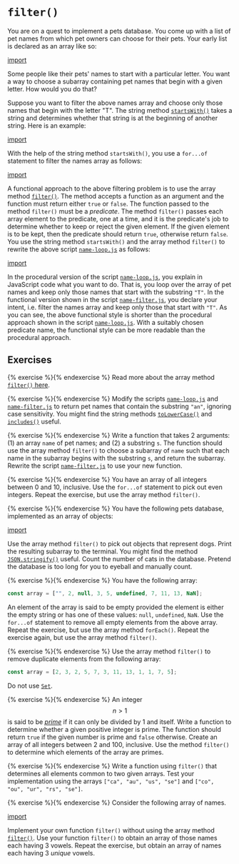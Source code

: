 # `filter()`

You are on a quest to implement a pets database. You come up with a list of pet
names from which pet owners can choose for their pets. Your early list is
declared as an array like so:

[import](code/pet-array.js)

Some people like their pets' names to start with a particular letter. You want a
way to choose a subarray containing pet names that begin with a given letter.
How would you do that?

Suppose you want to filter the above names array and choose only those names
that begin with the letter "T". The string method
[`startsWith()`](https://developer.mozilla.org/en-US/docs/Web/JavaScript/Reference/Global_Objects/String/startsWith)
takes a string and determines whether that string is at the beginning of another
string. Here is an example:

[import](code/startsWith.js)

With the help of the string method `startsWith()`, you use a `for...of`
statement to filter the names array as follows:

[import](code/name-loop.js)

A functional approach to the above filtering problem is to use the array method
[`filter()`](https://developer.mozilla.org/en-US/docs/Web/JavaScript/Reference/Global_Objects/Array/filter).
The method accepts a function as an argument and the function must return either
`true` or `false`. The function passed to the method `filter()` must be a
_predicate_. The method `filter()` passes each array element to the predicate,
one at a time, and it is the predicate's job to determine whether to keep or
reject the given element. If the given element is to be kept, then the predicate
should return `true`, otherwise return `false`. You use the string method
`startsWith()` and the array method `filter()` to rewrite the above script
[`name-loop.js`](code/name-loop.js) as follows:

[import](code/name-filter.js)

In the procedural version of the script [`name-loop.js`](code/name-loop.js), you
explain in JavaScript code what you want to do. That is, you loop over the array
of pet names and keep only those names that start with the substring `"T"`. In
the functional version shown in the script
[`name-filter.js`](code/name-filter.js), you declare your intent, i.e. filter
the names array and keep only those that start with `"T"`. As you can see, the
above functional style is shorter than the procedural approach shown in the
script [`name-loop.js`](code/name-loop.js). With a suitably chosen predicate
name, the functional style can be more readable than the procedural approach.

<!-- ====================================================================== -->

## Exercises

<!-- prettier-ignore -->
{% exercise %}{% endexercise %}
Read more about the array method
[`filter()` here](https://developer.mozilla.org/en-US/docs/Web/JavaScript/Reference/Global_Objects/Array/filter).

<!-- prettier-ignore -->
{% exercise %}{% endexercise %}
Modify the scripts [`name-loop.js`](code/name-loop.js) and
[`name-filter.js`](code/name-filter.js) to return pet names that contain the
substring `"an"`, ignoring case sensitivity. You might find the string methods
[`toLowerCase()`](https://developer.mozilla.org/en-US/docs/Web/JavaScript/Reference/Global_Objects/String/toLowerCase)
and
[`includes()`](https://developer.mozilla.org/en-US/docs/Web/JavaScript/Reference/Global_Objects/String/includes)
useful.

<!-- prettier-ignore -->
{% exercise %}{% endexercise %}
Write a function that takes 2 arguments: (1) an array `name` of pet names; and
(2) a substring `s`. The function should use the array method `filter()` to
choose a subarray of `name` such that each name in the subarray begins with the
substring `s`, and return the subarray. Rewrite the script
[`name-filter.js`](code/name-filter.js) to use your new function.

<!-- prettier-ignore -->
{% exercise %}{% endexercise %}
You have an array of all integers between 0 and 10, inclusive. Use the
`for...of` statement to pick out even integers. Repeat the exercise, but use the
array method `filter()`.

<!-- prettier-ignore -->
{% exercise %}{% endexercise %}
You have the following pets database, implemented as an array of objects:

[import](code/pet-object.js)

Use the array method `filter()` to pick out objects that represent dogs. Print
the resulting subarray to the terminal. You might find the method
[`JSON.stringify()`](https://developer.mozilla.org/en-US/docs/Web/JavaScript/Reference/Global_Objects/JSON/stringify)
useful. Count the number of cats in the database. Pretend the database is too
long for you to eyeball and manually count.

<!-- prettier-ignore -->
{% exercise %}{% endexercise %}
You have the following array:

```js
const array = ["", 2, null, 3, 5, undefined, 7, 11, 13, NaN];
```

An element of the array is said to be empty provided the element is either the
empty string or has one of these values: `null`, `undefined`, `NaN`. Use the
`for...of` statement to remove all empty elements from the above array. Repeat
the exercise, but use the array method `forEach()`. Repeat the exercise again,
but use the array method `filter()`.

<!-- prettier-ignore -->
{% exercise %}{% endexercise %}
Use the array method `filter()` to remove duplicate elements from the following
array:

```js
const array = [2, 3, 2, 5, 7, 3, 11, 13, 1, 1, 7, 5];
```

Do not use
[`Set`](https://developer.mozilla.org/en-US/docs/Web/JavaScript/Reference/Global_Objects/Set).

<!-- prettier-ignore -->
{% exercise %}{% endexercise %}
An integer $$n > 1$$ is said to be
[_prime_](https://en.wikipedia.org/wiki/Prime_number) if it can only be divided
by 1 and itself. Write a function to determine whether a given positive integer
is prime. The function should return `true` if the given number is prime and
`false` otherwise. Create an array of all integers between 2 and 100, inclusive.
Use the method `filter()` to determine which elements of the array are primes.

<!-- prettier-ignore -->
{% exercise %}{% endexercise %}
Write a function using `filter()` that determines all elements common to two
given arrays. Test your implementation using the arrays
`["ca", "au", "us", "se"]` and `["co", "ou", "ur", "rs", "se"]`.

<!-- prettier-ignore -->
{% exercise %}{% endexercise %}
Consider the following array of names.

[import](code/names.js)

Implement your own function `filter()` without using the array method
[`filter()`](https://developer.mozilla.org/en-US/docs/Web/JavaScript/Reference/Global_Objects/Array/filter).
Use your function `filter()` to obtain an array of those names each having 3
vowels. Repeat the exercise, but obtain an array of names each having 3 _unique_
vowels.
